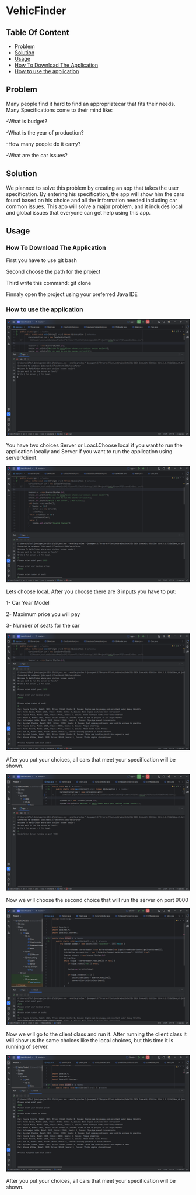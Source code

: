 # VehicFinder

## Table Of Content
- [Problem](#Problem)
- [Solution](#Solution)
- [Usage](#Usage)
- [How To Download The Application](#how-to-download-the-application)
- [How to use the application](#how-to-use-the-application)

## Problem

Many people find it hard to find an appropriatecar that fits their needs.
Many Specifications come to their mind like:

-What is budget?

-What is the year of production?

-How many people do it carry?

-What are the car issues?

## Solution

We planned to solve this problem by creating an app that takes the user specification. 
By entering his specification, the app will show him the cars found based on his choice 
and all the information needed including car common issues. This app will solve a major 
problem, and it includes local and global issues that everyone can get help using this 
app.

## Usage

### How To Download The Application
First you have to use git bash

Second choose the path for the project

Third write this command: git clone 

Finnaly open the project using your preferred Java IDE


### How to use the application
![Main Menu](https://github.com/TalalAlha/305-Project/blob/85c33038bdabc48db14262317b604183036bc97c/Menu.png)


You have two choices Server or Loacl.Choose local if you want to run the application locally and Server if you want to run the application using server/client.


![LocalInput](https://github.com/TalalAlha/305-Project/blob/85c33038bdabc48db14262317b604183036bc97c/LocalInput.png)

Lets choose local.
After you choose there are 3 inputs you have to put:

1- Car Year Model

2- Maximum price you will pay

3- Number of seats for the car

![LocalResult](https://github.com/TalalAlha/305-Project/blob/85c33038bdabc48db14262317b604183036bc97c/LocalResult.png)


After you put your choices, all cars that meet your specification will be shown.

![RunningServer](https://github.com/TalalAlha/305-Project/blob/85c33038bdabc48db14262317b604183036bc97c/RunningServer.png)

Now we will choose the second choice that will run the server on port 9000

![ClientInput](https://github.com/TalalAlha/305-Project/blob/85c33038bdabc48db14262317b604183036bc97c/ClientInput.png)

Now we will go to the client class and run it. After running the client class it will show us the same choices like the local choices, but this time it is running of server.

![ClientResult](https://github.com/TalalAlha/305-Project/blob/85c33038bdabc48db14262317b604183036bc97c/ClientResult.png)

After you put your choices, all cars that meet your specification will be shown.
